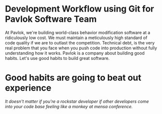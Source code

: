 Development Workflow using Git for Pavlok Software Team
=======================================================
At Pavlok, we're building world-class behavior modification software at a ridiculously low cost. We must maintain a meticulously high standard of code quality if we are to outlast the competition. Technical debt, is the very real problem that you face when you push code into production without fully understanding how it works. Pavlok is a company about building good habits. Let's use good habits to build great software.

# Good habits are going to beat out experience

*It doesn't matter if you're a rockstar developer if other developers come into your code base feeling like a monkey at mensa conference.*

